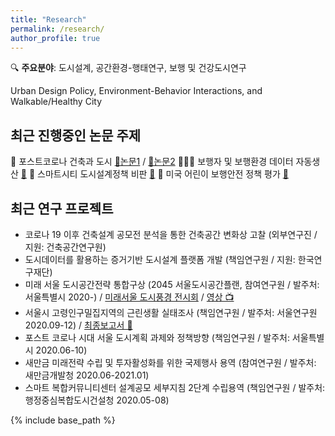 ```yaml
---
title: "Research"
permalink: /research/
author_profile: true
---
```


🔍 **주요분야**: 도시설계, 공간환경-행태연구, 보행 및 건강도시연구 

Urban Design Policy, Environment-Behavior Interactions, and Walkable/Healthy City


## 최근 진행중인 논문 주제
🧪 포스트코로나 건축과 도시 [📃논문1](https://www.mdpi.com/1660-4601/18/21/11207) / [📰논문2](https://www.dbpia.co.kr/journal/articleDetail?nodeId=NODE10512448&language=ko_KR)
🏃🏻‍♀️ 보행자 및 보행환경 데이터 자동생산 [📰](https://www.mdpi.com/1424-8220/21/9/3300)
🏦 스마트시티 도시설계정책 비판 [📄](https://doi.org/10.1016/j.scs.2021.103148)
🚦 미국 어린이 보행안전 정책 평가 [📝](http://www.dbpia.co.kr/journal/articleDetail?nodeId=NODE09309749)


## 최근 연구 프로젝트
* 코로나 19 이후 건축설계 공모전 분석을 통한 건축공간 변화상 고찰 (외부연구진 / 지원: 건축공간연구원)
* 도시데이터를 활용하는 증거기반 도시설계 플랫폼 개발 (책임연구원 / 지원: 한국연구재단)
* 미래 서울 도시공간전략 통합구상 (2045 서울도시공간플랜, 참여연구원 / 발주처: 서울특별시 2020-) / [미래서울 도시풍경 전시회](https://news.seoul.go.kr/citybuild/archives/513005) / [영상 📺](https://youtu.be/hFyG75uMIQI)
* 서울시 고령인구밀집지역의 근린생활 실태조사 (책임연구원 / 발주처: 서울연구원 2020.09-12) / [최종보고서 📕](http://www.si.re.kr/node/65066)
* 포스트 코로나 시대 서울 도시계획 과제와 정책방향 (책임연구원 / 발주처: 서울특별시 2020.06-10)
* 새만금 미래전략 수립 및 투자활성화를 위한 국제행사 용역 (참여연구원 / 발주처: 새만금개발청 2020.06-2021.01)
* 스마트 복합커뮤니티센터 설계공모 세부지침 2단계 수립용역 (책임연구원 / 발주처: 행정중심복합도시건설청 2020.05-08)

{% include base_path %}

<!---
{% for post in site.research reversed %}
  {% include archive-single.html %}
{% endfor %}
-->
